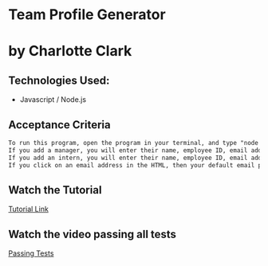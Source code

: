 # Team Profile Generator

# by Charlotte Clark

## Technologies Used:

* Javascript / Node.js

## Acceptance Criteria

```md
To run this program, open the program in your terminal, and type "node index". You will be given the choice to add Managers, Engineers, and Interns to build your team. You can add as many as you want, just enter the "Done" selection when you have finished adding team members. This will create an HTML file with team member cards for each added team member.
If you add a manager, you will enter their name, employee ID, email address, and office number. If you add an engineer, you will enter their name, employee ID, email address, and github username.
If you add an intern, you will enter their name, employee ID, email address, and the school they attend.
If you click on an email address in the HTML, then your default email program opens and populates the TO field of the email with the address, and if you click on the GitHub username then that GitHub profile opens in a new tab.

```

## Watch the Tutorial
[Tutorial Link](https://drive.google.com/file/d/1ZgFmDDK5xnDW6AwW85DBOOxxTA-BvSHI/view)

## Watch the video passing all tests
[Passing Tests](https://drive.google.com/file/d/1F4ntS5gn-QNZxhnj3a2xee88MJsU-8eH/view)



